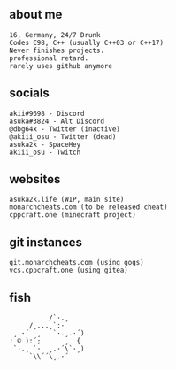 ## about me
    16, Germany, 24/7 Drunk
    Codes C98, C++ (usually C++03 or C++17)
    Never finishes projects.
    professional retard.
    rarely uses github anymore


## socials
    akii#9698 - Discord
    asuka#3824 - Alt Discord
    @dbg64x - Twitter (inactive)
    @akiii_osu - Twitter (dead)
    asuka2k - SpaceHey
    akiii_osu - Twitch
    
## websites
    asuka2k.life (WIP, main site)
    monarchcheats.com (to be released cheat)
    cppcraft.one (minecraft project)
    
## git instances
    git.monarchcheats.com (using gogs)
    vcs.cppcraft.one (using gitea)

## fish
```
          /`·.¸
     /¸...¸`:·
 ¸.·´  ¸   `·.¸.·´)
: © ):´;      ¸  {
 `·.¸ `·  ¸.·´\`·¸)
     `\\´´\¸.·´
```

